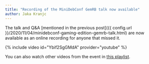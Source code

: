 ```yaml
---
title: "Recording of the MiniDebConf GemRB talk now available"
author: Jaka Kranjc
---
```


The talk and Q&A [mentioned in the previous post]({{ config.url }}/2020/11/04/minidebconf-gaming-edition-gemrb-talk.html)
are now available as an online recording for anyone that missed it.

{% include video id="Ybif2SgGMdA" provider="youtube" %}

You can also watch other videos from the event in [this playlist](https://www.youtube.com/watch?v=Ybif2SgGMdA&list=PLYUtdmpYPTTJd8b2pG_2rkKdeGkvPJK9Z&index=1).
